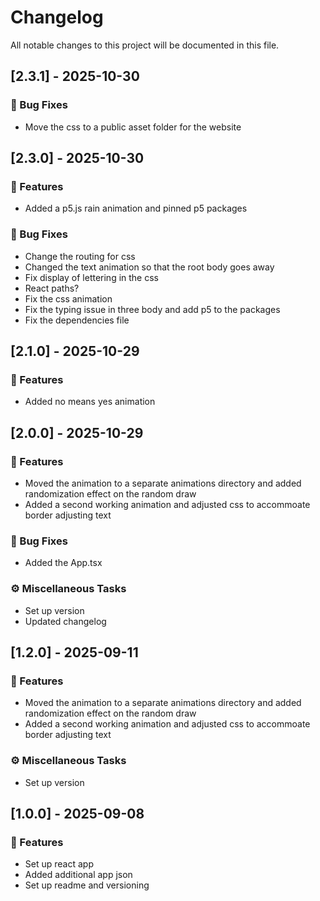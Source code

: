 # Changelog

All notable changes to this project will be documented in this file.

## [2.3.1] - 2025-10-30

### 🐛 Bug Fixes

- Move the css to a public asset folder for the website

## [2.3.0] - 2025-10-30

### 🚀 Features

- Added a p5.js rain animation and pinned p5 packages

### 🐛 Bug Fixes

- Change the routing for css
- Changed the text animation so that the root body goes away
- Fix display of lettering in the css
- React paths?
- Fix the css animation
- Fix the typing issue in three body and add p5 to the packages
- Fix the dependencies file

## [2.1.0] - 2025-10-29

### 🚀 Features

- Added no means yes animation

## [2.0.0] - 2025-10-29

### 🚀 Features

- Moved the animation to a separate animations directory and added randomization effect on the random draw
- Added a second working animation and adjusted css to accommoate border adjusting text

### 🐛 Bug Fixes

- Added the App.tsx

### ⚙️ Miscellaneous Tasks

- Set up version
- Updated changelog


## [1.2.0] - 2025-09-11

### 🚀 Features

- Moved the animation to a separate animations directory and added randomization effect on the random draw
- Added a second working animation and adjusted css to accommoate border adjusting text

### ⚙️ Miscellaneous Tasks

- Set up version

## [1.0.0] - 2025-09-08

### 🚀 Features

- Set up react app
- Added additional app json
- Set up readme and versioning

<!-- generated by git-cliff -->
